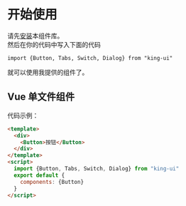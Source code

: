 # 开始使用

请先<a href="#/doc/install">安装</a>本组件库。  
然后在你的代码中写入下面的代码  
```
import {Button, Tabs, Switch, Dialog} from "king-ui"
```
就可以使用我提供的组件了。  

##  Vue 单文件组件
代码示例：
```html
<template>
  <div>
    <Button>按钮</Button>
  </div>
</template>
<script>
  import {Button, Tabs, Switch, Dialog} from "king-ui"
  export default {
    components: {Button}
  }
</script>
```
